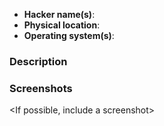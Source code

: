 - **Hacker name(s)**:
- **Physical location**:
- **Operating system(s)**:


### Description

<Describe your problem here. Include lots of details.>

<Note that you can wrap code in three backticks to have it display nicely>

### Screenshots

<If possible, include a screenshot>

